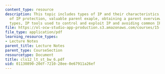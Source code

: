 ```yaml
---
content_type: resource
description: This topic includes types of IP and their characteristics, importance
  of IP protection, valuable parent exaple, obtaining a parent overview, other IP
  types, IP tools used to control and exploit IP and avoiding common IP mistakes.
file: https://ol-ocw-studio-app-production.s3.amazonaws.com/courses/15-783j-product-design-and-development-spring-2006/0113089020df721028ee0e67911a26ef_cls12_lt_st_bw_6.pdf
file_type: application/pdf
learning_resource_types:
- Lecture Notes
parent_title: Lecture Notes
parent_type: CourseSection
resourcetype: Document
title: cls12_lt_st_bw_6.pdf
uid: 01130890-20df-7210-28ee-0e67911a26ef
---
```

